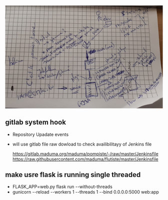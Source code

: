 ![Design of auto jenkins jobs](design.jpg)

## gitlab system hook
- Repository Upadate events
- will use gitlab file raw dowload to check availibilitayy of Jenkins file

    https://gitlab.maduma.org/maduma/pompiste/-/raw/master/Jenkinsfile
    https://raw.githubusercontent.com/maduma/flutiste/master/Jenkinsfile

## make usre flask is running single threaded
- FLASK_APP=web.py flask run --without-threads
- gunicorn --reload --workers 1 --threads 1 --bind 0.0.0.0:5000 web:app
